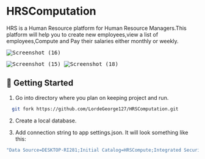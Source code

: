 # HRSComputation

HRS is a Human Resource platform for Human Resource Managers.This platform will help you to create new employees,view a list of employees,Compute and Pay their salaries either monthly or weekly.

<kbd>![Screenshot (16)](https://github.com/LordeGeorge127/HRSComputation/assets/78040981/a2201b3d-bf52-4ae8-bab3-73b9e2c4c5c2)
</kbd>

<kbd>![Screenshot (15)](https://github.com/LordeGeorge127/HRSComputation/assets/78040981/d0b6ba72-8057-46fc-92a6-babb26d8e8b5)
</kbd>
<kbd>
![Screenshot (18)](https://github.com/LordeGeorge127/HRSComputation/assets/78040981/ec89c7fe-0809-4623-b8ae-96175f20ab3c)
</kbd>

## 🏃 Getting Started
1. Go into directory where you plan on keeping project and run.

```bash
  git fork https://github.com/LordeGeorge127/HRSComputation.git
```

2. Create a local database. 

3. Add connection string to app settings.json. It will look something like this:
```bash
"Data Source=DESKTOP-RI281;Initial Catalog=HRSCompute;Integrated Security=True;Connect Timeout=30;Encrypt=False;Trust Server Certificate=False;Application Intent=ReadWrite;Multi Subnet Failover=False;MultipleActiveResultSets=true"

```
